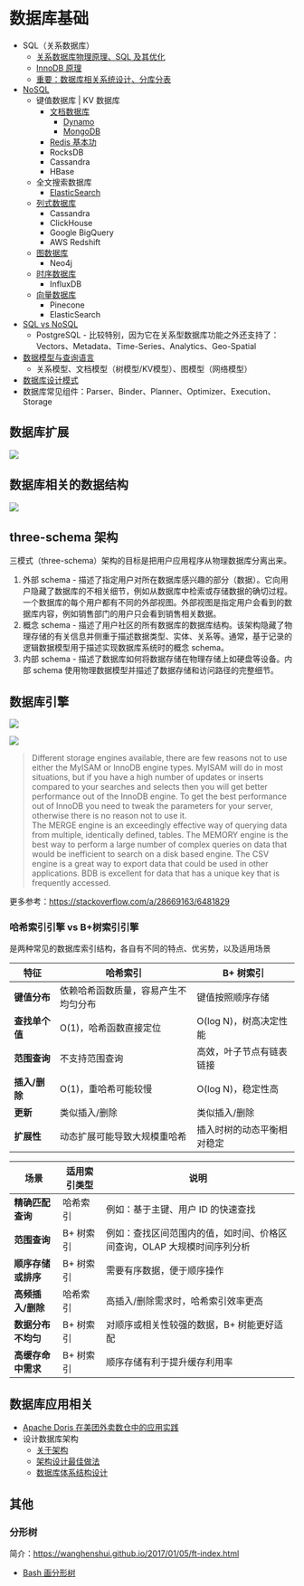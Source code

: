 # 数据库基础

* SQL（关系数据库）
  * [关系数据库物理原理、SQL 及其优化](./SQL/README.md)
  * [InnoDB 原理](./InnoDB/README.md)
  * [重要：数据库相关系统设计、分库分表](../../Leetcode%20Practices/system%20design/数据库数据建模分库分表.md)
* [NoSQL](./../../Leetcode%20Practices/system%20design/NoSQL.md)
  * 键值数据库 | KV 数据库
    * [文档数据库](./../../Leetcode%20Practices/system%20design/NoSQL.md#文档数据库)
      * [Dynamo](./Dynamo/README.md)
      * [MongoDB](./../../Leetcode%20Practices/system%20design/NoSQL.md#MongoDB)
    * [Redis 基本功](./Redis/README.md)
    * RocksDB
    * Cassandra
    * HBase
  * 全文搜索数据库
    * [ElasticSearch](./ElasticSearch/README.md)
  * [列式数据库](./../../Leetcode%20Practices/system%20design/NoSQL.md#列数据库)
    * Cassandra
    * ClickHouse
    * Google BigQuery
    * AWS Redshift
  * [图数据库](./../../Leetcode%20Practices/system%20design/NoSQL.md#图数据库)
    * Neo4j
  * [时序数据库](./../../Leetcode%20Practices/system%20design/NoSQL.md#时序数据库)
    * InfluxDB
  * [向量数据库](./../../Leetcode%20Practices/system%20design/NoSQL.md#向量数据库)
    * Pinecone
    * ElasticSearch
* [SQL vs NoSQL](./../../Leetcode%20Practices/system%20design/SQL%20vs%20NoSQL.md)
  * PostgreSQL - 比较特别，因为它在关系型数据库功能之外还支持了：Vectors、Metadata、Time-Series、Analytics、Geo-Spatial
* [数据模型与查询语言](./../../Leetcode%20Practices/system%20design/README.md#数据模型与查询语言)
  * 关系模型、文档模型（树模型/KV模型）、图模型（网络模型）
* [数据库设计模式](./数据库设计模式.md)
* 数据库常见组件：Parser、Binder、Planner、Optimizer、Execution、Storage

## 数据库扩展
![](./database-scaling-cheatsheet.gif)  

## 数据库相关的数据结构
![](./Data%20Structures%20that%20Power%20Database.PNG)  

## three-schema 架构
三模式（three-schema）架构的目标是把用户应用程序从物理数据库分离出来。
1. 外部 schema - 描述了指定用户对所在数据库感兴趣的部分（数据）。它向用户隐藏了数据库的不相关细节，例如从数据库中检索或存储数据的确切过程。一个数据库的每个用户都有不同的外部视图。外部视图是指定用户会看到的数据库内容，例如销售部门的用户只会看到销售相关数据。
2. 概念 schema - 描述了用户社区的所有数据库的数据库结构。该架构隐藏了物理存储的有关信息并侧重于描述数据类型、实体、关系等。通常，基于记录的逻辑数据模型用于描述实现数据库系统时的概念 schema。
3. 内部 schema - 描述了数据库如何将数据存储在物理存储上如硬盘等设备。内部 schema 使用物理数据模型并描述了数据存储和访问路径的完整细节。

## 数据库引擎
![](./mysql-change-storage-engine.png)  

![](./QGlpd.png)  

> Different storage engines available, there are few reasons not to use either the MyISAM or InnoDB engine types. MyISAM will do in most situations, but if you have a high number of updates or inserts compared to your searches and selects then you will get better performance out of the InnoDB engine. To get the best performance out of InnoDB you need to tweak the parameters for your server, otherwise there is no reason not to use it.  
> The MERGE engine is an exceedingly effective way of querying data from multiple, identically defined, tables. The MEMORY engine is the best way to perform a large number of complex queries on data that would be inefficient to search on a disk based engine. The CSV engine is a great way to export data that could be used in other applications. BDB is excellent for data that has a unique key that is frequently accessed.  

更多参考：https://stackoverflow.com/a/28669163/6481829  

### 哈希索引引擎 vs B+树索引引擎
是两种常见的数据库索引结构，各自有不同的特点、优劣势，以及适用场景  
  
| 特征              | 哈希索引                  | B+ 树索引                   |
|-------------------|---------------------------|-----------------------------|
| **键值分布**      | 依赖哈希函数质量，容易产生不均匀分布  | 键值按照顺序存储           |
| **查找单个值**     | O(1)，哈希函数直接定位    | O(log N)，树高决定性能     |
| **范围查询**       | 不支持范围查询            | 高效，叶子节点有链表链接   |
| **插入/删除**      | O(1)，重哈希可能较慢      | O(log N)，稳定性高         |
| **更新**          | 类似插入/删除             | 类似插入/删除              |
| **扩展性**            | 动态扩展可能导致大规模重哈希                | 插入时树的动态平衡相对稳定                  |
  
| 场景                     | 适用索引类型             | 说明                                             |
|--------------------------|--------------------------|------------------------------------------------|
| **精确匹配查询**          | 哈希索引                | 例如：基于主键、用户 ID 的快速查找              |
| **范围查询**              | B+ 树索引               | 例如：查找区间范围内的值，如时间、价格区间查询，OLAP 大规模时间序列分析 |
| **顺序存储或排序**        | B+ 树索引               | 需要有序数据，便于顺序操作                     |
| **高频插入/删除**         | 哈希索引                | 高插入/删除需求时，哈希索引效率更高            |
| **数据分布不均匀**        | B+ 树索引               | 对顺序或相关性较强的数据，B+ 树能更好适配      |
| **高缓存命中需求**        | B+ 树索引               | 顺序存储有利于提升缓存利用率                  |


## 数据库应用相关
* [Apache Doris 在美团外卖数仓中的应用实践](https://tech.meituan.com/2020/04/09/doris-in-meituan-waimai.html)
* 设计数据库架构
  * [关于架构](https://cloud.google.com/spanner/docs/schema-and-data-model)
  * [架构设计最佳做法](https://cloud.google.com/spanner/docs/schema-design)
  * [数据库体系结构设计](https://learn.microsoft.com/zh-cn/azure/architecture/data-guide/databases-architecture-design)

## 其他
### 分形树
简介：https://wanghenshui.github.io/2017/01/05/ft-index.html  
* [Bash 画分形树](./../../HackerRank%20Practises/bash/hard/functions-and-fractals-recursive-trees.sh)
